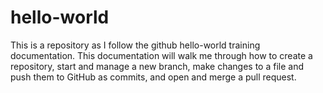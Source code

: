 # hello-world
This is a repository as I follow the github hello-world training documentation. This documentation will walk me  through how to create a repository, start and manage a new branch, make changes to a file and push them to GitHub as commits, and open and merge a pull request. 


